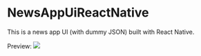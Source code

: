 # NewsAppUiReactNative
This is a news app UI (with dummy JSON) built with React Native. 

Preview:
![](http://blog.davidoluyale.me/wp-content/uploads/2019/02/ezgif.com-video-to-gif.gif)
